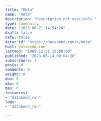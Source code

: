 ```yaml
---
title: "Meta" 
name: "meta"
description: "Description not available."
type: community
date: "2023-06-21 14:54:20"
draft: false
nsfw: false
actor_id: "https://databend.run/c/meta"
host: databend.run
lastmod: "1969-12-31 19:00:00"
published: "2023-06-14 09:04:20"
subscribers: 1
posts: 0
comments: 0
weight: 0
dau: 0
wau: 0
mau: 0
instances:
- "databend_run"
tags: 
- "databend_run"

---
```

